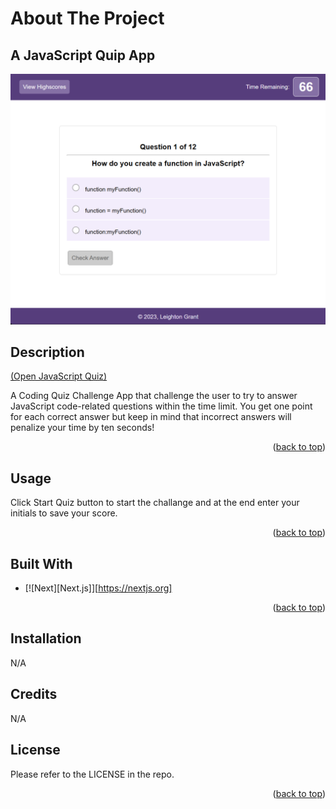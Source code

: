 # About The Project

## A JavaScript Quip App

![alt screenshot](./assets/images/screenshot.png)



## Description

[(Open JavaScript Quiz)](https://misterouija.github.io/Javascript-Quiz/)

A Coding Quiz Challenge App that challenge the user to try to answer JavaScript code-related questions within the time limit. You get one point for each correct answer but keep in mind that incorrect answers will penalize your time by ten seconds!

<p align="right">(<a href="#readme-top">back to top</a>)</p>


## Usage

Click Start Quiz button to start the challange and at the end enter your initials to save your score.

<p align="right">(<a href="#readme-top">back to top</a>)</p>

## Built With
* [![Next][Next.js]][https://nextjs.org]

<p align="right">(<a href="#readme-top">back to top</a>)</p>

## Installation

N/A

## Credits

N/A

## License

Please refer to the LICENSE in the repo.
<p align="right">(<a href="#readme-top">back to top</a>)</p>